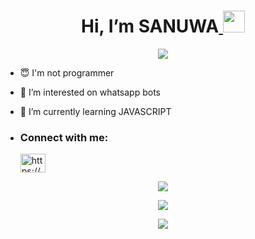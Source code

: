                                  
 <h1 align="center">    Hi, I’m SANUWA<a href="github.com/sanuwaofficial"> <img src="https://github.com/TheDudeThatCode/TheDudeThatCode/blob/master/Assets/Hi.gif" width="35px"></a></h1>
<p align="center"> <a href="github.com/sanuwaofficial"><img align="center" src="https://cardivo.vercel.app/api?name=sanuwaofficial&description=Hi,I am Sanuwa official.I am the creater of AquaBot.  nice to meet  you&image=https://avatars.githubusercontent.com/sanuwaofficial&usqp=CAU&backgroundColor=%23ecf0f1&instagram=__..sanuwa.__&github=sanuwaofficial&pattern=ticTacToe&colorPattern=%23eaeaea&site=aquabot.ga"/></a>




- 😇 I'm not programmer
 
- 👀 I’m interested on whatsapp bots

- 🌱 I’m currently learning JAVASCRIPT
- <h3 align="left">Connect with me:</h3><p>   <a href="https://instagram.com/__.sanuwa.__" target="blank"><img align="center" src="https://raw.githubusercontent.com/rahuldkjain/github-profile-readme-generator/master/src/images/icons/Social/instagram.svg" alt="https://www.instagram.com/__.sanuwa.__/" height="30" width="40" /></a>
</p>



 <p align="center"> <a href="https://github.com/sanuwaofficial"><img src="https://github-profile-trophy.vercel.app/?username=sanuwaofficial&no-bg=true&no-frame=true"></a></p>

<p align="center"> <a href="https://github.com/sanuwaofficial"><img  src="http://github-readme-streak-stats.herokuapp.com?user=sanuwaofficial&hide_border=true&background=00000000&sideNums=FF0E2CF1&stroke=DD0E44&currStreakLabel=DD0C34&dates=DD0000&sideLabels=DD2727&fire=DD2727&ring=DD2727&currStreakNum=DD2727"></a></p>

<p align="center"> <img src="https://github-readme-stats.vercel.app/api/top-langs?username=sanuwaofficial" > </p>
